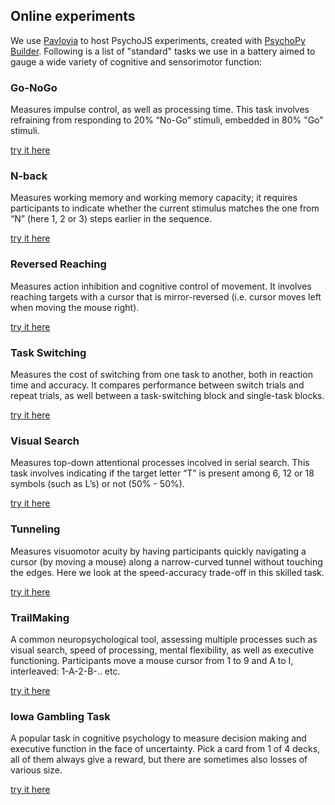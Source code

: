 ## Online experiments

We use [Pavlovia](https://pavlovia.org) to host PsychoJS experiments, created with [PsychoPy Builder](https://www.psychopy.org/). Following is a list of "standard" tasks we use in a battery aimed to gauge a wide variety of cognitive and sensorimotor function:

### Go-NoGo
Measures impulse control, as well as processing time. This task involves refraining from responding to 20% “No-Go” stimuli, embedded in 80% "Go" stimuli.

[try it here](https://run.pavlovia.org/covid/go-nogo/html?participant=demo&group=demo&touchscreen=0&return_url=https://thartbm.github.io/SMCL-online/)

### N-back
Measures working memory and working memory capacity; it requires participants to indicate whether the current stimulus matches the one from “N” (here 1, 2 or 3) steps earlier in the sequence.

[try it here](https://run.pavlovia.org/covid/nback?participant=demo&group=demo&touchscreen=0&return_url=https://thartbm.github.io/SMCL-online/)

### Reversed Reaching
Measures action inhibition and cognitive control of movement. It involves reaching targets with a cursor that is mirror-reversed (i.e. cursor moves left when moving the mouse right).

[try it here](https://run.pavlovia.org/covid/reverse/?participant=demo&group=demo&return_url=https://thartbm.github.io/SMCL-online/&touchscreen=0)

### Task Switching
Measures the cost of switching from one task to another, both in reaction time and accuracy. It compares performance between switch trials and repeat trials, as well between a task-switching block and single-task blocks.

[try it here](https://run.pavlovia.org/covid/taskswitching?participant=demo&group=demo&return_url=https://thartbm.github.io/SMCL-online/&touchscreen=0)

### Visual Search
Measures top-down attentional processes incolved in serial search. This task involves indicating if the target letter “T” is present among 6, 12 or 18 symbols (such as L’s) or not (50% - 50%).

[try it here](https://run.pavlovia.org/covid/visualsearch/html?participant=demo&group=demo&return_url=https://thartbm.github.io/SMCL-online/&touchscreen=0)

### Tunneling
Measures visuomotor acuity by having participants quickly navigating a cursor (by moving a mouse) along a narrow-curved tunnel without touching the edges. Here we look at the speed-accuracy trade-off in this skilled task.

[try it here](https://run.pavlovia.org/smcl/tunneling/html?participant=demo&group=demo)

### TrailMaking
A common neuropsychological tool, assessing multiple processes such as visual search, speed of processing, mental flexibility, as well as executive functioning. Participants move a mouse cursor from 1 to 9 and A to I, interleaved: 1-A-2-B-.. etc.

[try it here](https://run.pavlovia.org/smcl/trailmaking/html?participant=demo&group=demo)

### Iowa Gambling Task

A popular task in cognitive psychology to measure decision making and executive function in the face of uncertainty. Pick a card from 1 of 4 decks, all of them always give a reward, but there are sometimes also losses of various size.

[try it here](https://run.pavlovia.org/smcl/iowacards?participant=demo&group=demo&survey-url=none&touchscreen=0)

